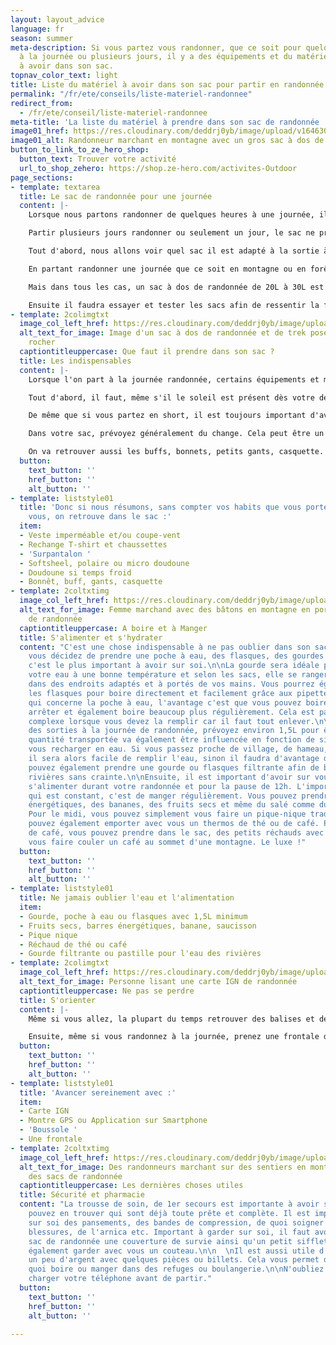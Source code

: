 ```yaml
---
layout: layout_advice
language: fr
season: summer
meta-description: Si vous partez vous randonner, que ce soit pour quelques heures,
  à la journée ou plusieurs jours, il y a des équipements et du matériel indispensable
  à avoir dans son sac.
topnav_color_text: light
title: Liste du matériel à avoir dans son sac pour partir en randonnée à la journée
permalink: "/fr/ete/conseils/liste-materiel-randonnee"
redirect_from:
  - /fr/ete/conseil/liste-materiel-randonnee
meta-title: 'La liste du matériel à prendre dans son sac de randonnée '
image01_href: https://res.cloudinary.com/deddrj0yb/image/upload/v1646301630/website/summer/patrick-hendry-lsJsaERGu4c-unsplash_movjar.jpg
image01_alt: Randonneur marchant en montagne avec un gros sac à dos de randonnée
button_to_link_to_ze_hero_shop:
  button_text: Trouver votre activité
  url_to_shop_zehero: https://shop.ze-hero.com/activites-Outdoor
page_sections:
- template: textarea
  title: Le sac de randonnée pour une journée
  content: |-
    Lorsque nous partons randonner de quelques heures à une journée, il est important d'avoir certains équipement et matériels dans son sac de randonnée. Nous allons voir les indispensables à ne pas oublier ainsi que ceux qui sont nécessaires de les avoir.

    Partir plusieurs jours randonner ou seulement un jour, le sac ne présentera pas le même contenu.

    Tout d'abord, nous allons voir quel sac il est adapté à la sortie à la journée et comment le choisir et le régler à votre corps.

    En partant randonner une journée que ce soit en montagne ou en forêt ou autre, un sac de randonnée de 20L à 30L est idéal. Bien sûr, tout dépend de ce que vous mettez dans le sac, si vous transportez également des cordes d'escalades, du matériel de ski ou autre. Mais nous allons rester sur un contenu de sac pour une randonnée d'une journée. Sa taille pourra également varier si vous avez des enfants et que vous décidez de transporter du matériel et des équipements pour eux.

    Mais dans tous les cas, un sac à dos de randonnée de 20L à 30L est idéal pour randonner à la journée.

    Ensuite il faudra essayer et tester les sacs afin de ressentir la forme qui vous satisfait déjà le mieux. En magasin, il est possible d'essayer les sacs avec du poids à l'intérieur. Celui-ci doit être agréable à porter au niveau de sa longueur, de son confort dans le dos et sur les bretelles ainsi que sa ceinture ventrale. Les sacs vont ensuite se différencier sur leur ergonomie, leurs accessoires, leurs rangements, la matière et la solidité des tissus et des revêtements. Il est toujours plus agréable d'avoir un sac avec des différentes poches et différents compartiments afin d'organiser son rangement et son matériel. Certaines choses parfois simples deviennent compliquées sur certains sacs, comme chercher sa bouteille d'eau, certains accès etc.
- template: 2colimgtxt
  image_col_left_href: https://res.cloudinary.com/deddrj0yb/image/upload/v1646301560/website/summer/ali-kazal-MzTTVl_trFw-unsplash_a8imzt.jpg
  alt_text_for_image: Image d'un sac à dos de randonnée et de trek posé contre un
    rocher
  captiontitleuppercase: Que faut il prendre dans son sac ?
  title: Les indispensables
  content: |-
    Lorsque l'on part à la journée randonnée, certains équipements et matériels sont indispensables. De plus, si vous partez en montagne et donc en altitude, il ne faudra pas oublier de prendre quelques équipements supplémentaires.

    Tout d'abord, il faut, même s'il le soleil est présent dès votre départ, prendre une veste imperméable. Le temps peut être rapidement changeant en montagne. Aujourd'hui, on trouve beaucoup de vestes imperméables qui sont légères et ne prennent pas de place. C'est vraiment le 1er équipement à toujours avoir. Il vous coupera également du vent lorsque vous vous trouvez par exemple sur une crête ou sur un sommet. Vous pouvez également avoir avec vous un petit coupe-vent déperlant.

    De même que si vous partez en short, il est toujours important d'avoir un surpantalon léger ou de pluie afin de se couvrir en cas de baisse de température ou de pluie.

    Dans votre sac, prévoyez généralement du change. Cela peut être un t-shirt et une paire de chaussettes si vous mettez les pieds dans l'eau par exemple. En fonction des températures, prévoyez une 2ème couche. Cela peut être une softsheel ou par exemple une microdoudoune qui sont légères et se mettent en boule dans le sac. Si vraiment le temps peut se gâter ou que le froid est présent, n'hésitez pas à mettre en plus une veste chaude type doudoune au fond du sac.

    On va retrouver aussi les buffs, bonnets, petits gants, casquette. En fonction de la météo, vous pourrez adapter votre choix. Ils ne prennent pas de place et sont très légers.
  button:
    text_button: ''
    href_button: ''
    alt_button: ''
- template: liststyle01
  title: 'Donc si nous résumons, sans compter vos habits que vous portez déjà sur
    vous, on retrouve dans le sac :'
  item:
  - Veste imperméable et/ou coupe-vent
  - Rechange T-shirt et chaussettes
  - 'Surpantalon '
  - Softsheel, polaire ou micro doudoune
  - Doudoune si temps froid
  - Bonnêt, buff, gants, casquette
- template: 2coltxtimg
  image_col_left_href: https://res.cloudinary.com/deddrj0yb/image/upload/v1646301523/website/summer/lucas-favre-GzcI_rMNclY-unsplash_rwravw.jpg
  alt_text_for_image: Femme marchand avec des bâtons en montagne en portant un sac
    de randonnée
  captiontitleuppercase: A boire et à Manger
  title: S'alimenter et s'hydrater
  content: "C'est une chose indispensable à ne pas oublier dans son sac : l'eau. Que
    vous décidez de prendre une poche à eau, des flasques, des gourdes ou une bouteille,
    c'est le plus important à avoir sur soi.\n\nLa gourde sera idéale pour maintenir
    votre eau à une bonne température et selon les sacs, elle se rangera facilement
    dans des endroits adaptés et à portés de vos mains. Vous pourrez également utiliser
    les flasques pour boire directement et facilement grâce aux pipettes.  \nEn ce
    qui concerne la poche à eau, l'avantage c'est que vous pouvez boire sans vous
    arrêter et également boire beaucoup plus régulièrement. Cela est par contre plus
    complexe lorsque vous devez la remplir car il faut tout enlever.\n\nMais pour
    des sorties à la journée de randonnée, prévoyez environ 1,5L pour être sûr. La
    quantité transportée va également être influencée en fonction de si vous pourrez
    vous recharger en eau. Si vous passez proche de village, de hameau, de fontaine,
    il sera alors facile de remplir l'eau, sinon il faudra d'avantage de litre. Vous
    pouvez également prendre une gourde ou flasques filtrante afin de boire dans les
    rivières sans crainte.\n\nEnsuite, il est important d'avoir sur vous, de quoi
    s'alimenter durant votre randonnée et pour la pause de 12h. L'important avec l'effort
    qui est constant, c'est de manger régulièrement. Vous pouvez prendre des barres
    énergétiques, des bananes, des fruits secs et même du salé comme du saucisson.
    Pour le midi, vous pouvez simplement vous faire un pique-nique traditionnel. Vous
    pouvez également emporter avec vous un thermos de thé ou de café. Pour les amateurs
    de café, vous pouvez prendre dans le sac, des petits réchauds avec cafetière et
    vous faire couler un café au sommet d'une montagne. Le luxe !"
  button:
    text_button: ''
    href_button: ''
    alt_button: ''
- template: liststyle01
  title: Ne jamais oublier l'eau et l'alimentation
  item:
  - Gourde, poche à eau ou flasques avec 1,5L minimum
  - Fruits secs, barres énergétiques, banane, saucisson
  - Pique nique
  - Réchaud de thé ou café
  - Gourde filtrante ou pastille pour l'eau des rivières
- template: 2colimgtxt
  image_col_left_href: https://res.cloudinary.com/deddrj0yb/image/upload/v1646314205/website/summer/shaq-hossain-z1drTNJoDMU-unsplash_ur1ucx.jpg
  alt_text_for_image: Personne lisant une carte IGN de randonnée
  captiontitleuppercase: Ne pas se perdre
  title: S'orienter
  content: |-
    Même si vous allez, la plupart du temps retrouver des balises et des indications sur les chemins, vous n'êtes jamais à l’abri de vous perdre. Vous pouvez avoir des montres GPS qui vous indiquent votre itinéraire ou alors sur votre téléphone. Mais l'idéal reste d'avoir la carte IGN du lieu où vous randonner. Si vous savez correctement lire la carte, alors vous saurez plus facilement vous orienter. Une petite boussole est toujours utile si vous savez vous en servir.

    Ensuite, même si vous randonnez à la journée, prenez une frontale dans votre sac. Vous pouvez avoir des passages dans des tunnels ou grottes qui demandent de la lumière. Mais également, nous sommes jamais à l'abri de rentrer à la tombée de la nuit. On peut facilement et vite se faire rattraper par la nuit qui tombe si le chemin était plus technique ou que vous vous êtes perdus quelque part.
  button:
    text_button: ''
    href_button: ''
    alt_button: ''
- template: liststyle01
  title: 'Avancer sereinement avec :'
  item:
  - Carte IGN
  - Montre GPS ou Application sur Smartphone
  - 'Boussole '
  - Une frontale
- template: 2coltxtimg
  image_col_left_href: https://res.cloudinary.com/deddrj0yb/image/upload/v1638883631/website/summer/Famille-monntagne-descente_pnefzh.jpg
  alt_text_for_image: Des randonneurs marchant sur des sentiers en montagnes portant
    des sacs de randonnée
  captiontitleuppercase: Les dernières choses utiles
  title: Sécurité et pharmacie
  content: "La trousse de soin, de 1er secours est importante à avoir sur soi. Vous
    pouvez en trouver qui sont déjà toute prête et complète. Il est important d'avoir
    sur soi des pansements, des bandes de compression, de quoi soigner des petites
    blessures, de l'arnica etc. Important à garder sur soi, il faut avoir dans son
    sac de randonnée une couverture de survie ainsi qu'un petit sifflet. Vous pouvez
    également garder avec vous un couteau.\n\n  \nIl est aussi utile d'avoir sur moi
    un peu d'argent avec quelques pièces ou billets. Cela vous permet d'acheter de
    quoi boire ou manger dans des refuges ou boulangerie.\n\nN'oubliez pas de bien
    charger votre téléphone avant de partir."
  button:
    text_button: ''
    href_button: ''
    alt_button: ''

---
```


